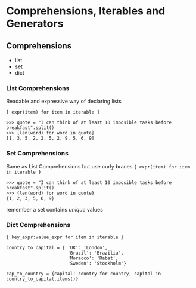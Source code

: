 # Comprehensions, Iterables and Generators

## Comprehensions
- list
- set
- dict

### List Comprehensions
Readable and expressive way of declaring lists

`[ expr(item) for item in iterable ]`

    >>> quote = "I can think of at least 10 imposible tasks before breakfast".split()
    >>> [len(word) for word in quote]
    [1, 3, 5, 2, 2, 5, 2, 9, 5, 6, 9]

### Set Comprehensions
Same as List Comprehensions but use curly braces
`{ expr(item) for item in iterable }`

    >>> quote = "I can think of at least 10 imposible tasks before breakfast".split()
    >>> {len(word) for word in quote}
    {1, 2, 3, 5, 6, 9}
remember a set contains _unique_ values

### Dict Comprehensions
`{ key_expr:value_expr for item in iterable }`

    country_to_capital = { 'UK': 'London',
                           'Brazil': 'Brazilia',
                           'Moracco': 'Rabat',
                           'Sweden': 'Stockholm'}

    cap_to_country = {capital: country for country, capital in country_to_capital.items()}